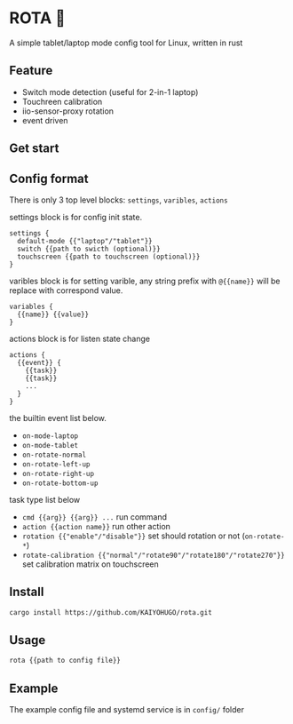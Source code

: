# ROTA 💫

A simple tablet/laptop mode config tool for Linux, written in rust

## Feature

- Switch mode detection (useful for 2-in-1 laptop)
- Touchreen calibration
- iio-sensor-proxy rotation
- event driven

## Get start


## Config format

There is only 3 top level blocks: `settings`, `varibles`, `actions`

settings block is for config init state.

```kdl
settings {
  default-mode {{"laptop"/"tablet"}}
  switch {{path to swicth (optional)}}
  touchscreen {{path to touchscreen (optional)}}
}
```

varibles block is for setting varible, any string prefix with `@{{name}}` will be replace with correspond value.

```kdl
variables {
  {{name}} {{value}}
}
```

actions block is for listen state change

```kdl
actions {
  {{event}} {
    {{task}}
    {{task}}
    ...
  }
}
```

the builtin event list below.

- `on-mode-laptop`
- `on-mode-tablet`
- `on-rotate-normal`
- `on-rotate-left-up`
- `on-rotate-right-up`
- `on-rotate-bottom-up`

task type list below

- `cmd {{arg}} {{arg}} ...` run command
- `action {{action name}}` run other action
- `rotation {{"enable"/"disable"}}` set should rotation or not (`on-rotate-*`)
- `rotate-calibration {{"normal"/"rotate90"/"rotate180"/"rotate270"}}` set calibration matrix on touchscreen

## Install

```bash
cargo install https://github.com/KAIYOHUGO/rota.git
```

## Usage

```bash
rota {{path to config file}}
```

## Example

The example config file and systemd service is in `config/` folder
